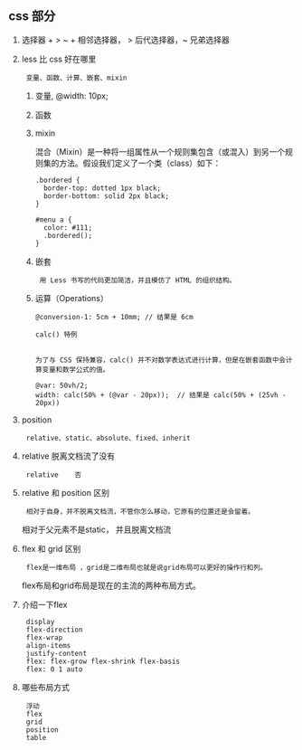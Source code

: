 ## css 部分

1. 选择器 + > ~     + 相邻选择器， > 后代选择器，~ 兄弟选择器

2. less 比 css 好在哪里
	
	 	变量、函数、计算、嵌套、mixin

	1. 变量, @width: 10px;
	2. 函数
	
	3. mixin		
		
		混合（Mixin）是一种将一组属性从一个规则集包含（或混入）到另一个规则集的方法。假设我们定义了一个类（class）如下：
		
		```
		.bordered {
		  border-top: dotted 1px black;
		  border-bottom: solid 2px black;
		}
		
		#menu a {
		  color: #111;
		  .bordered();
		}
		```
	4. 嵌套
		
			用 Less 书写的代码更加简洁，并且模仿了 HTML 的组织结构。
	5. 	运算（Operations）
		
			@conversion-1: 5cm + 10mm; // 结果是 6cm
			
			calc() 特例
	
	
			为了与 CSS 保持兼容，calc() 并不对数学表达式进行计算，但是在嵌套函数中会计算变量和数学公式的值。
			
			@var: 50vh/2;
			width: calc(50% + (@var - 20px));  // 结果是 calc(50% + (25vh - 20px))
	
3. position
	
		relative、static、absolute、fixed、inherit
4. relative 脱离文档流了没有
	
		relative	否
5. relative 和 position 区别
	
		相对于自身，并不脱离文档流，不管你怎么移动，它原有的位置还是会留着。
	相对于父元素不是static， 并且脱离文档流
6. flex 和 grid 区别	
	
		flex是一维布局 ，grid是二维布局也就是说grid布局可以更好的操作行和列。
	flex布局和grid布局是现在的主流的两种布局方式。
7. 介绍一下flex
	
		display
		flex-direction
		flex-wrap
		align-items
		justify-content
		flex: flex-grow flex-shrink flex-basis
		flex: 0 1 auto
8. 哪些布局方式		

		浮动
		flex
		grid
		position
		table
